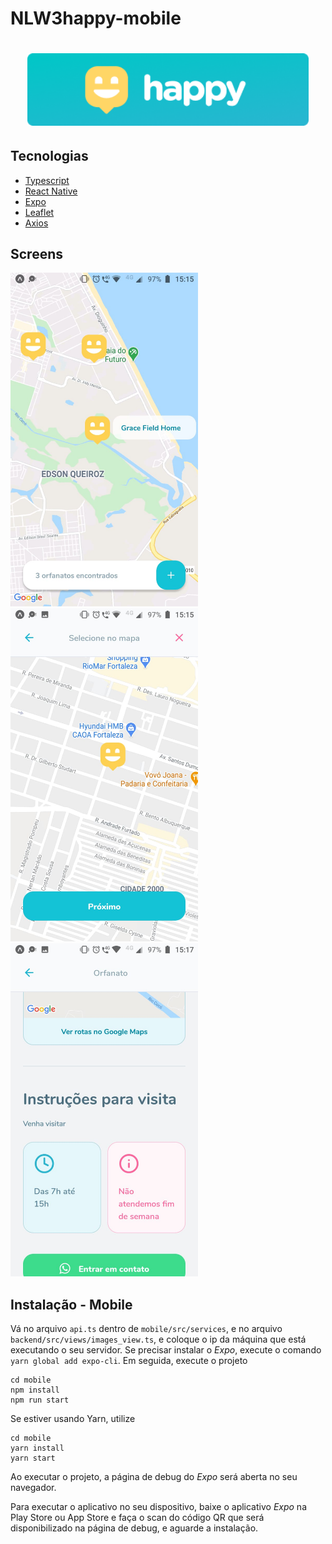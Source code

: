# NLW3happy-mobile

<h1 align="center">
  <img alt="happy" src="https://github.com/AndreVTavares/NLW3-happy/blob/main/happy.png?raw=true" width="450px">
</h1>


## Tecnologias

- [Typescript](https://www.typescriptlang.org/)
- [React Native](https://reactnative.dev/)
- [Expo](https://expo.io/)
- [Leaflet](https://leafletjs.com/)
- [Axios](https://github.com/axios/axios)


## Screens

  <img alt="happy" src="https://github.com/AndreVTavares/NLW3-happy/blob/main/happy-map-mobile.jpeg?raw=true" width="300px">
  <img alt="happy" src="https://github.com/AndreVTavares/NLW3-happy/blob/main/happy-map-mobile2.jpeg?raw=true" width="300px">
  <img alt="happy" src="https://github.com/AndreVTavares/NLW3-happy/blob/main/happy-detail-mobile.jpeg?raw=true" width="300px">


## Instalação - Mobile

Vá no arquivo `api.ts` dentro de `mobile/src/services`, e no arquivo `backend/src/views/images_view.ts`, e coloque o ip da máquina que está executando o seu servidor.
Se precisar instalar o *Expo*, execute o comando `yarn global add expo-cli`.
Em seguida, execute o projeto

```
cd mobile
npm install
npm run start
```

Se estiver usando Yarn, utilize
```
cd mobile
yarn install
yarn start
```

Ao executar o projeto, a página de debug do *Expo* será aberta no seu navegador. 

Para executar o aplicativo no seu dispositivo, baixe o aplicativo *Expo* na Play Store ou App Store e faça o scan do código QR que será disponibilizado na página de debug, e aguarde a instalação.
